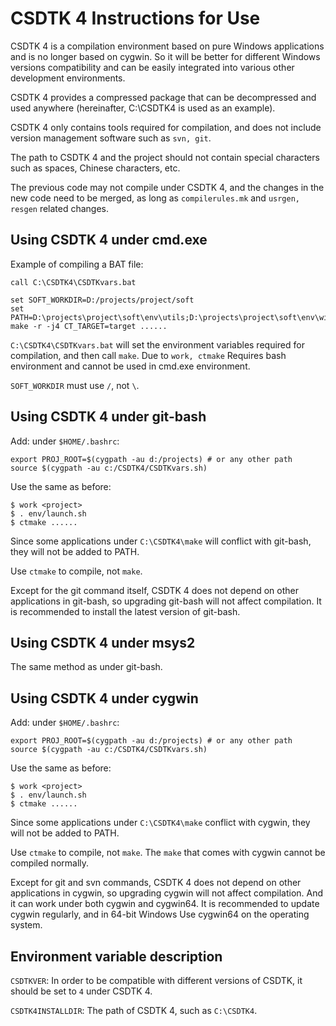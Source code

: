 CSDTK 4 Instructions for Use
================

CSDTK 4 is a compilation environment based on pure Windows applications and is no longer based on cygwin. So it will be better for different Windows versions
compatibility and can be easily integrated into various other development environments.

CSDTK 4 provides a compressed package that can be decompressed and used anywhere (hereinafter, C:\CSDTK4 is used as an example).

CSDTK 4 only contains tools required for compilation, and does not include version management software such as `svn, git`.

The path to CSDTK 4 and the project should not contain special characters such as spaces, Chinese characters, etc.

The previous code may not compile under CSDTK 4, and the changes in the new code need to be merged, as long as `compilerules.mk` and
`usrgen, resgen` related changes.

Using CSDTK 4 under cmd.exe
---------------------

Example of compiling a BAT file:

```
call C:\CSDTK4\CSDTKvars.bat

set SOFT_WORKDIR=D:/projects/project/soft
set PATH=D:\projects\project\soft\env\utils;D:\projects\project\soft\env\win32;%PATH%
make -r -j4 CT_TARGET=target ......
```

`C:\CSDTK4\CSDTKvars.bat` will set the environment variables required for compilation, and then call `make`. Due to `work, ctmake`
Requires bash environment and cannot be used in cmd.exe environment.

`SOFT_WORKDIR` must use `/`, not `\`.

Using CSDTK 4 under git-bash
----------------------

Add: under `$HOME/.bashrc`:

```
export PROJ_ROOT=$(cygpath -au d:/projects) # or any other path
source $(cygpath -au c:/CSDTK4/CSDTKvars.sh)
```

Use the same as before:

```
$ work <project>
$ . env/launch.sh
$ ctmake ......
```

Since some applications under `C:\CSDTK4\make` will conflict with git-bash, they will not be added to PATH.

Use `ctmake` to compile, not `make`.

Except for the git command itself, CSDTK 4 does not depend on other applications in git-bash, so upgrading git-bash will not affect compilation.
It is recommended to install the latest version of git-bash.

Using CSDTK 4 under msys2
----------------------

The same method as under git-bash.

Using CSDTK 4 under cygwin
----------------------

Add: under `$HOME/.bashrc`:

```
export PROJ_ROOT=$(cygpath -au d:/projects) # or any other path
source $(cygpath -au c:/CSDTK4/CSDTKvars.sh)
```

Use the same as before:

```
$ work <project>
$ . env/launch.sh
$ ctmake ......
```

Since some applications under `C:\CSDTK4\make` conflict with cygwin, they will not be added to PATH.

Use `ctmake` to compile, not `make`. The `make` that comes with cygwin cannot be compiled normally.

Except for git and svn commands, CSDTK 4 does not depend on other applications in cygwin, so upgrading cygwin will not affect compilation.
And it can work under both cygwin and cygwin64. It is recommended to update cygwin regularly, and in 64-bit Windows
Use cygwin64 on the operating system.

Environment variable description
----------

`CSDTKVER`: In order to be compatible with different versions of CSDTK, it should be set to `4` under CSDTK 4.

`CSDTK4INSTALLDIR`: The path of CSDTK 4, such as `C:\CSDTK4`.

